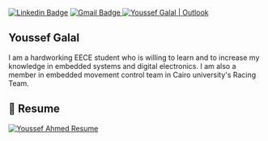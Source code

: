 [![Linkedin Badge](https://img.shields.io/badge/-youssefgalal-blue?style=flat-square&logo=Linkedin&logoColor=white&link=https://www.linkedin.com/in/youssefgalal/)](https://www.linkedin.com/in/youssefgalal/) [![Gmail Badge](https://img.shields.io/badge/-yousifg177@gmail.com-c14438?style=flat-square&logo=Gmail&logoColor=white&link=mailto:yousifg177@gmail.com)](mailto:yousifg177@gmail.com)<a href="mailto:youssefgalal99@outlook.com">
  <img src="https://img.shields.io/badge/-youssefgalal99@outlook.com-1ca0f1?style=flat&amp;logo=Microsoft-Outlook&amp;logoColor=white&amp;link=mailto:youssefgalal99@outlook.com" alt="Youssef Galal | Outlook" data-canonical-src="https://img.shields.io/badge/-youssefgalal99@outlook.com-1ca0f1?style=flat&amp;logo=Microsoft-Outlook&amp;logoColor=white&amp;link=mailto:youssefgalal99@outlook.com" style="max-width:100%;">
</a>

## Youssef Galal

I am a hardworking EECE student who is willing to learn and to increase my knowledge in embedded systems and digital electronics. 
I am also a member in embedded movement control team in Cairo university's Racing Team. 

## 📄 Resume

<a href="https://drive.google.com/file/d/1XCo7kMfYbH3t6mZgxVradXQUTKdZpFmq/view?usp=sharing" type="application/pdf" rel="nofollow">
   <img src="https://i.imgur.com/Dsxu1U9.png" alt="Youssef Ahmed Resume" data-canonical-src="https://i.imgur.com/eRUuxi9.png" style="max-width:100%;">

</a>

